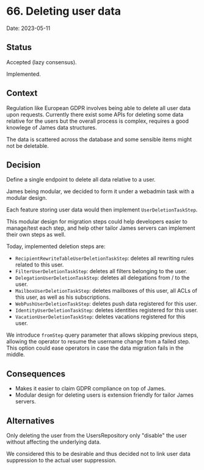 # 66. Deleting user data

Date: 2023-05-11

## Status

Accepted (lazy consensus).

Implemented.

## Context

Regulation like European GDPR involves being able to delete all user data upon requests. Currently there exist some APIs
for deleting some data relative for the users but the overall process is complex, requires a good knowlege of James data structures.

The data is scattered across the database and some sensible items might not be deletable.

## Decision

Define a single endpoint to delete all data relative to a user.

James being modular, we decided to form it under a webadmin task with a modular design.

Each feature storing user data would then implement `UserDeletionTaskStep`.

This modular design for migration steps could help developers easier to manage/test each step, and help other tailor 
James servers can implement their own steps as well.

Today, implemented deletion steps are:

- `RecipientRewriteTableUserDeletionTaskStep`: deletes all rewriting rules related to this user.
- `FilterUserDeletionTaskStep`: deletes all filters belonging to the user.
- `DelegationUserDeletionTaskStep`: deletes all delegations from / to the user.
- `MailboxUserDeletionTaskStep`: deletes mailboxes of this user, all ACLs of this user, as well as his subscriptions.
- `WebPushUserDeletionTaskStep`: deletes push data registered for this user.
- `IdentityUserDeletionTaskStep`: deletes identities registered for this user.
- `VacationUserDeletionTaskStep`: deletes vacations registered for this user.


We introduce `fromStep` query parameter that allows skipping previous steps, allowing the operator to resume the username change from a failed step.
This option could ease operators in case the data migration fails in the middle.

## Consequences

- Makes it easier to claim GDPR compliance on top of James.
- Modular design for deleting users is extension friendly for tailor James servers.

## Alternatives

Only deleting the user from the UsersRepository only "disable" the user without affecting the underlying data.

We considered this to be desirable and thus decided not to link user data suppression to the actual user suppression.